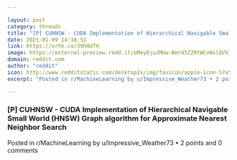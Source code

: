 ```yaml
---

layout: post
category: threads
title: "[P] CUHNSW - CUDA Implementation of Hierarchical Navigable Small World (HNSW) Graph algorithm for Approximate Nearest Neighbor Search"
date: 2021-01-09 14:18:51
link: https://vrhk.co/39hHUTH
image: https://external-preview.redd.it/oMeyDjuJMUw-Bmr45Z2RtWCvNxlQVV_aT49_6SUr9Ko.jpg?width=420&height=219.895287958&auto=webp&crop=420:219.895287958,smart&s=7861df827fca4ff9d21424a7ecd5e38c744393cf
domain: reddit.com
author: "reddit"
icon: http://www.redditstatic.com/desktop2x/img/favicon/apple-icon-57x57.png
excerpt: "Posted in r/MachineLearning by u/Impressive_Weather73 • 2 points and 0 comments"

---
```


### [P] CUHNSW - CUDA Implementation of Hierarchical Navigable Small World (HNSW) Graph algorithm for Approximate Nearest Neighbor Search

Posted in r/MachineLearning by u/Impressive_Weather73 • 2 points and 0 comments